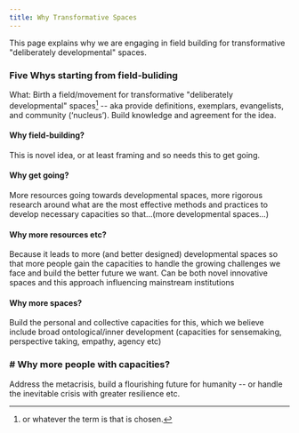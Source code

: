 ```yaml
---
title: Why Transformative Spaces
---
```

This page explains why we are engaging in field building for transformative "deliberately developmental" spaces.

### Five Whys starting from field-buliding

What: Birth a field/movement for transformative "deliberately developmental" spaces[^1] -- aka provide definitions, exemplars, evangelists, and community (‘nucleus’). Build knowledge and agreement for the idea.

[^1]:  or whatever the term is that is chosen.

#### Why field-building?

This is novel idea, or at least framing and so needs this to get going.

#### Why get going?

More resources going towards developmental spaces, more rigorous research around what are the most effective methods and practices to develop necessary capacities so that…(more developmental spaces…)

#### Why more resources etc?

Because it leads to more (and better designed) developmental spaces so that more people gain the capacities to handle the growing challenges we face and build the better future we want. Can be both novel innovative spaces and this approach influencing mainstream institutions

#### Why more spaces?

Build the personal and collective capacities for this, which we believe include broad ontological/inner development (capacities for sensemaking, perspective taking, empathy, agency etc)

### # Why more people with capacities?

Address the metacrisis, build a flourishing future for humanity -- or handle the inevitable crisis with greater resilience etc.